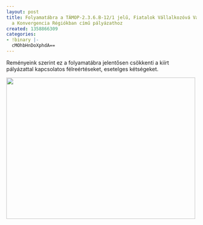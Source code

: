 ```yaml
---
layout: post
title: Folyamatábra a TÁMOP-2.3.6.B-12/1 jelű, Fiatalok Vállalkozóvá Válásának Segítése
  a Konvergencia Régiókban című pályázathoz
created: 1358866309
categories:
- !binary |-
  cMOhbHnDoXphdA==
---
```

<p>Reményeink szerint ez a folyamatábra jelentősen csökkenti a kiírt pályázattal kapcsolatos félreértéseket, esetelges kétségeket.</p><p><!--break--></p><p><img src="/sites/goldconsulting.eu/files/img/Untitled-1.jpg" height="375" width="500"></p>
